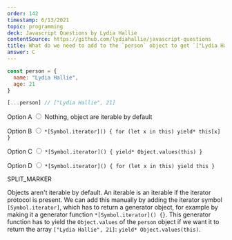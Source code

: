 ```yaml
---
order: 142
timestamp: 6/13/2021
topic: programming
deck: Javascript Questions by Lydia Hallie
contentSource: https://github.com/lydiahallie/javascript-questions
title: What do we need to add to the `person` object to get `["Lydia Hallie", 21]` as the output of `[...person]`?
answer: C
---
```


  

```javascript
const person = {
  name: "Lydia Hallie",
  age: 21
}

[...person] // ["Lydia Hallie", 21]
```


<label for="option-A">Option A</label>
<span class="option-container">
  <input
    type="radio"
    name="answer-option"
    id="option-A" value="A"
  />
  Nothing, object are iterable by default
</span>
    

<label for="option-B">Option B</label>
<span class="option-container">
  <input
    type="radio"
    name="answer-option"
    id="option-B" value="B"
  />
  `*[Symbol.iterator]() { for (let x in this) yield* this[x] }`
</span>
    

<label for="option-C">Option C</label>
<span class="option-container">
  <input
    type="radio"
    name="answer-option"
    id="option-C" value="C"
  />
  `*[Symbol.iterator]() { yield* Object.values(this) }`
</span>
    

<label for="option-D">Option D</label>
<span class="option-container">
  <input
    type="radio"
    name="answer-option"
    id="option-D" value="D"
  />
  `*[Symbol.iterator]() { for (let x in this) yield this }`
</span>
    




SPLIT_MARKER

Objects aren't iterable by default. An iterable is an iterable if the iterator protocol is present. We can add this manually by adding the iterator symbol `[Symbol.iterator]`, which has to return a generator object, for example by making it a generator function `*[Symbol.iterator]() {}`. This generator function has to yield the `Object.values` of the `person` object if we want it to return the array `["Lydia Hallie", 21]`: `yield* Object.values(this)`.



